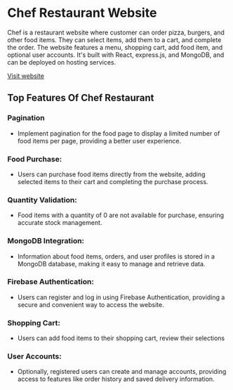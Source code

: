 
# Chef Restaurant  Website

<p>Chef is a restaurant website where customer can order pizza, burgers, and other food items. They can select items, add them to a cart, and complete the order. The website features a menu, shopping cart, add food item, and optional user accounts. It's built with React, express.js, and MongoDB, and can be deployed on hosting services.</p>

[Visit website](https://fancy-queijadas-88c8dc.netlify.app/)


## Top Features Of Chef Restaurant

<h3>Pagination</h3>

<ul>
<li> Implement pagination for the food page to display a limited number of food items per page, providing a better user experience.</li>
</ul>
<h3>Food Purchase:</h3>

<ul>
<li> Users can purchase food items directly from the website, adding selected items to their cart and completing the purchase process.</li>
</ul>
<h3>Quantity Validation:</h3>

<ul>
<li>Food items with a quantity of 0 are not available for purchase, ensuring accurate stock management.</li>
</ul>
<h3>MongoDB Integration:</h3>

<ul>
<li>Information about food items, orders, and user profiles is stored in a MongoDB database, making it easy to manage and retrieve data.</li>
</ul>
<h3>Firebase Authentication:</h3>

<ul>
<li>Users can register and log in using Firebase Authentication, providing a secure and convenient way to access the website.</li>
</ul>
<h3>Shopping Cart:</h3>

<ul>
<li> Users can add food items to their shopping cart, review their selections</li>
</ul>
<h3>User Accounts:</h3>

<ul>
<li>Optionally, registered users can create and manage accounts, providing access to features like order history and saved delivery information.</li>
</ul>